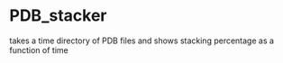 # PDB_stacker
takes a time directory of PDB files and shows stacking percentage as a function of time
